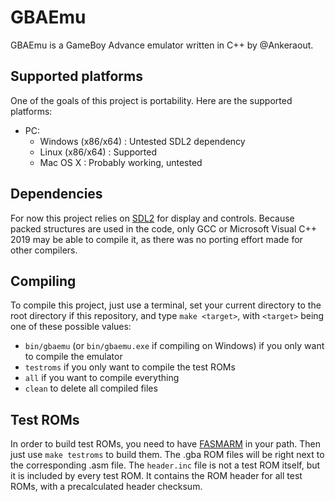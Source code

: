 # GBAEmu
GBAEmu is a GameBoy Advance emulator written in C++ by @Ankeraout.

## Supported platforms
One of the goals of this project is portability.
Here are the supported platforms:

- PC:
    - Windows (x86/x64) : Untested SDL2 dependency
    - Linux (x86/x64) : Supported
    - Mac OS X : Probably working, untested

## Dependencies
For now this project relies on [SDL2](https://www.libsdl.org/) for display and controls.
Because packed structures are used in the code, only GCC or Microsoft Visual C++ 2019 may be able to compile it, as there was no porting effort made for other compilers.

## Compiling
To compile this project, just use a terminal, set your current directory to the root directory if this repository, and type `make <target>`, with `<target>` being one of these possible values:
- `bin/gbaemu` (or `bin/gbaemu.exe` if compiling on Windows) if you only want to compile the emulator
- `testroms` if you only want to compile the test ROMs
- `all` if you want to compile everything
- `clean` to delete all compiled files

## Test ROMs
In order to build test ROMs, you need to have [FASMARM](https://arm.flatassembler.net/) in your path. Then just use `make testroms` to build them.
The .gba ROM files will be right next to the corresponding .asm file.
The `header.inc` file is not a test ROM itself, but it is included by every test ROM.
It contains the ROM header for all test ROMs, with a precalculated header checksum.
